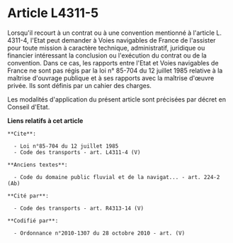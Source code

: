 # Article L4311-5

Lorsqu'il recourt à un contrat ou à une convention mentionné à l'article L. 4311-4, l'Etat peut demander à Voies navigables
de France de l'assister pour toute mission à caractère technique, administratif, juridique ou financier intéressant la
conclusion ou l'exécution du contrat ou de la convention. Dans ce cas, les rapports entre l'Etat et Voies navigables de
France ne sont pas régis par la loi n° 85-704 du 12 juillet 1985 relative à la maîtrise d'ouvrage publique et à ses rapports
avec la maîtrise d'œuvre privée. Ils sont définis par un cahier des charges. 

Les modalités d'application du présent article sont précisées par décret en Conseil d'Etat.

**Liens relatifs à cet article**

	**Cite**:

	  - Loi n°85-704 du 12 juillet 1985
	  - Code des transports - art. L4311-4 (V)

	**Anciens textes**:

	  - Code du domaine public fluvial et de la navigat... - art. 224-2 (Ab)

	**Cité par**:

	  - Code des transports - art. R4313-14 (V)

	**Codifié par**:

	  - Ordonnance n°2010-1307 du 28 octobre 2010 - art. (V)
